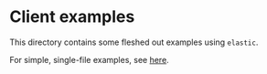 # Client examples

This directory contains some fleshed out examples using `elastic`.

For simple, single-file examples, see [here]().
